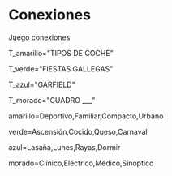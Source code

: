 
# Conexiones
Juego conexiones

T_amarillo="TIPOS DE COCHE"

T_verde="FIESTAS GALLEGAS"

T_azul="GARFIELD"

T_morado="CUADRO ___"

amarillo=Deportivo,Familiar,Compacto,Urbano

verde=Ascensión,Cocido,Queso,Carnaval 

azul=Lasaña,Lunes,Rayas,Dormir

morado=Clínico,Eléctrico,Médico,Sinóptico
